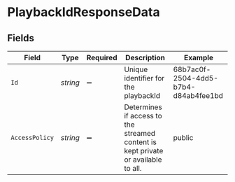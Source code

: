# PlaybackIdResponseData


## Fields

| Field                                                                             | Type                                                                              | Required                                                                          | Description                                                                       | Example                                                                           |
| --------------------------------------------------------------------------------- | --------------------------------------------------------------------------------- | --------------------------------------------------------------------------------- | --------------------------------------------------------------------------------- | --------------------------------------------------------------------------------- |
| `Id`                                                                              | *string*                                                                          | :heavy_minus_sign:                                                                | Unique identifier for the playbackId                                              | 68b7ac0f-2504-4dd5-b7b4-d84ab4fee1bd                                              |
| `AccessPolicy`                                                                    | *string*                                                                          | :heavy_minus_sign:                                                                | Determines if access to the streamed content is kept private or available to all. | public                                                                            |